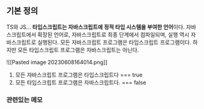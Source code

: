 ## 기본 정의

TS와 JS... **타입스크립트는 자바스크립트에 정적 타입 시스템을 부여한 언어**이다.  자바스크립트에서 확장된 언어로, 자바스크립트로 최종 단계에서 컴파일되며, 실행 역시 자바스크립트로 실행된다. 모든 자바스크립트 프로그램은 타입스크립트 프로그램이다. 하지만 모든 타입스크립트 프로그램은 자바스크립트는 아닌다. 

![[Pasted image 20230608164014.png]]

 1. 모든 자바스크립트 프로그램은 타입스크립트다 === true
 2. 모든 타입스크립트 프로그램은 자바스크립트다. === false

### 관련있는 메모
